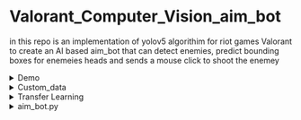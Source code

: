 # Valorant_Computer_Vision_aim_bot

in this repo is an implementation of yolov5 algorithim for riot games Valorant to create an AI based aim_bot that can detect enemies, predict bounding boxes for enemeies heads
and sends a mouse click to shoot the enemey

<details>
<summary>Demo</summary>
  sdasd
</details>

<details>
<summary>Custom_data</summary>

- 3K data were gathered from valorant clips and gameplays, using scutti you can convert videos into frames or capture screen shots at intervals while playing  [SCUTTI](https://github.com/TrevorSatori/Scutti)

- images was then labeled using pyImgLabel which creates BB txt files and suitable for yolo format [LblIMG](https://github.com/luishengjie/pyImgLabel)

</details>

<details>
<summary>Transfer Learning</summary>
  - training was done on yolov5 using yolov5s.pt pretrained weights with custom the dataset created and custom yaml file 
  - training was done for 5 epochs on google collab and best weights are later used to detect enemeis in game
  - !python train.py --img 640 --batch 16 --epochs 5 --data valorant.yaml --weights yolov5s.pt
</details>

<details>
<summary>aim_bot.py</summary>
  - mss is used to grab a live feed of computer screen 
  - loading live capture frames into cv2 and modeling the frames to get predictions
  - if enemeies are detected in the frame calculate enemey head position
  - move curosor and perform mouse click to kill the enemey
  
</details>
